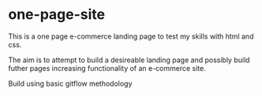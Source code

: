 # one-page-site

This is a one page e-commerce landing page to test my skills with html and css.

The aim is to attempt to build a desireable landing page and possibly build futher pages increasing functionality of an e-commerce site.

Build using basic gitflow methodology
